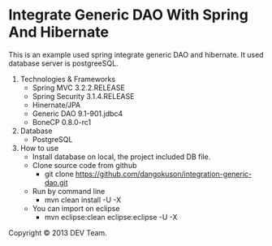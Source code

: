 Integrate Generic DAO With Spring And Hibernate
================================================

This is an example used spring integrate generic DAO and hibernate. It used database server is postgreeSQL.

1. Technologies & Frameworks
	- Spring MVC 3.2.2.RELEASE
	- Spring Security 3.1.4.RELEASE
	- Hinernate/JPA
	- Generic DAO 9.1-901.jdbc4
	- BoneCP 0.8.0-rc1
2. Database
	- PostgreSQL
3. How to use
	- Install database on local, the project included DB file.
	- Clone source code from github
		+ git clone https://github.com/dangokuson/integration-generic-dao.git
	- Run by command line
		+ mvn clean install -U -X
	- You can import on eclipse
		+ mvn eclipse:clean eclipse:eclipse -U -X

Copyright © 2013 DEV Team.

